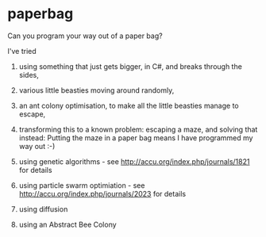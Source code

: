 paperbag
========

Can you program your way out of a paper bag?

I've tried 

1. using something that just gets bigger, in C#, and breaks through the sides, 

2. various little beasties moving around randomly,

3. an ant colony optimisation, to make all the little beasties manage to escape,

4. transforming this to a known problem: escaping a maze, and solving that instead:  Putting the maze in a paper bag means I have programmed my way out :-)

5. using genetic algorithms - see http://accu.org/index.php/journals/1821 for details

6. using particle swarm optimiation -  see http://accu.org/index.php/journals/2023 for details

7. using diffusion 

8. using an Abstract Bee Colony 

